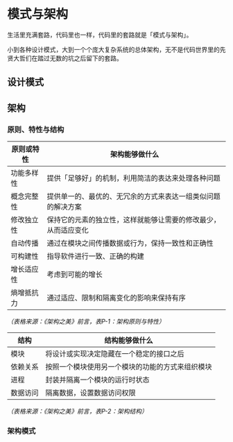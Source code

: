 # 模式与架构

生活里充满套路，代码里也一样，代码里的套路就是「模式与架构」。

小到各种设计模式，大到一个个庞大复杂系统的总体架构，无不是代码世界里的先贤大哲们在踏过无数的坑之后留下的套路。

## 设计模式

## 架构

### 原则、特性与结构

| 原则或特性 | 架构能够做什么                                                 |
|------------|----------------------------------------------------------------|
| 功能多样性 | 提供「足够好」的机制，利用简洁的表达来处理各种问题             |
| 概念完整性 | 提供单一的、最优的、无冗余的方式来表达一组类似问题的解决方案   |
| 修改独立性 | 保持它的元素的独立性，这样就能够让需要的修改最少，从而适应变化 |
| 自动传播   | 通过在模块之间传播数据或行为，保持一致性和正确性               |
| 可构建性   | 指导软件进行一致、正确的构建                                   |
| 增长适应性 | 考虑到可能的增长                                               |
| 熵增抵抗力 | 通过适应、限制和隔离变化的影响来保持有序                       |

*（表格来源：《架构之美》前言，表P-1：架构原则与特性）*

| 结构     | 结构能够做什么                                   |
|----------|--------------------------------------------------|
| 模块     | 将设计或实现决定隐藏在一个稳定的接口之后         |
| 依赖关系 | 按照一个模块使用另一个模块的功能的方式来组织模块 |
| 进程     | 封装并隔离一个模块的运行时状态                   |
| 数据访问 | 隔离数据，设置数据访问权限                       |

*（表格来源：《架构之美》前言，表P-2：架构结构）*

### 架构模式
